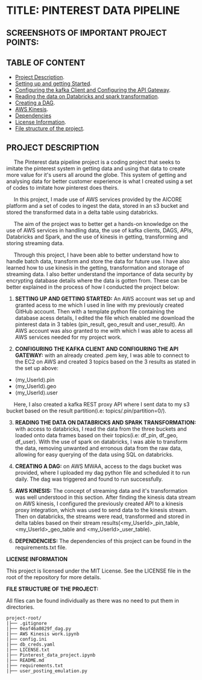 # TITLE: PINTEREST DATA PIPELINE

## SCREENSHOTS OF IMPORTANT PROJECT POINTS:

    


## TABLE OF CONTENT
- [Project Description](#project-description).
- [Setting up and getting Started](#Setting-up-and-getting-Started).
- [Configuring the kafka Client and  Configuring the API Gateway](#Configuring-the-kafka-Client-and-Configuring-the-API-Gateway).
- [Reading the data on Databricks and spark transformation](#Reading-the-data-on-Databricks-and-spark-transformation).
- [Creating a DAG](#Creating-a-DAG).
- [AWS Kinesis](#AWS-Kinesis).
- [Dependencies](#Dependencies)
- [License Information](#License-Information).
- [File structure of the project](#File-structure-of-the-project).

## PROJECT DESCRIPTION

<p style="text-indent: 20px; text-color: #f23123">The Pinterest data pipeline project is a coding project that seeks to imitate the pinterest system in getting data and using that data to create more value for it's users all around the globe. This system of getting and analysing data for better customer experience is what I created using a set of codes to imitate how pinterest does theirs.</p> 
<p style="text-indent: 20px; text-color: #f23123">In this project, I made use of AWS services provided by the AICORE platform and a set of codes to ingest the data, stored in an s3 bucket and stored the transformed data in a delta table using databricks.</p>
<p style="text-indent: 20px; text-color: #f23123">The aim of the project was to better get a hands-on knowledge on the use of AWS services in handling data, the use of kafka clients, DAGS, APIs, Databricks and Spark, and the use of kinesis in getting, transforming and storing streaming data.</p>
<p style="text-indent: 20px; text-color: #f23123">Through this project, I have been able to better understand how to handle batch data, transform and store the data for future use. I have also learned how to use kinesis in the getting, transformation and storage of streaming data. I also better understand the importance of data security by encrypting database details where the data is gotten from. These can be better explained in the process of how I conducted the project below:</p>



1. **SETTING UP AND GETTING STARTED:** An AWS account was set up and granted acess to me which I used in line with my previously created GitHub account. Then with a template python file containing the database acess details, I edited the file which enabled me download the pinterest data in 3 tables (pin_result, geo_result and user_result). An AWS account was also granted to me with which I was able to acess all AWS services needed for my project work.

2. **CONFIGURING THE KAFKA CLIENT AND CONFIGURING THE API GATEWAY:** with an already created .pem key, I was able to connect to the EC2 on AWS and created 3 topics based on the 3 results as stated in the set up above:

  <ul>
        <li> &lang;my_UserId&rang;.pin</li> 
        <li> &lang;my_UserId&rang;.geo</li> 
        <li> &lang;my_UserId&rang;.user</li> 
    </ul>

<p style="text-indent: 20px; text-color: #f23123">Here, I also created a kafka REST proxy API where I sent data to my s3 bucket based on the result partition(i.e: topics/<my_UserId>.pin/partition=0/).</p>

3. **READING THE DATA ON DATABRICKS AND SPARK TRANSFORMATION:** with access to databricks, I read the data from the three buckets and loaded onto data frames based on their topics(i.e: df_pin, df_geo, df_user). With the use of spark on databricks, I was able to transform the data, removing unwanted and erronous data from the raw data, allowing for easy querying of the data using SQL on databricks.

4. **CREATING A DAG:** on AWS MWAA, access to the dags bucket was provided, where I uploaded my dag python file and scheduled it to run daily. The dag was triggered and found to run successfully. 

5. **AWS KINESIS:** The concept of streaming data and it's transformation was well understood in this section. After finding the kinesis data stream on AWS kinesis, I configured the previously created API  to a kinesis proxy integration, which was used to send data to the kinesis stream. Then on databricks, the streams were read, transformed and stored in delta tables based on their stream results(<my_UserId>_pin_table, <my_UserId>_geo_table and <my_UserId>_user_table).

6. **DEPENDENCIES:** The dependencies of this project can be found in the requirements.txt file.
    

**LICENSE INFORMATION**

This project is licensed under the MIT License. See the LICENSE file in the root of the repository for more details.

**FILE STRUCTURE OF THE PROJECT:**

All files can be found individually as there was no need to put them in directories.

```
project-root/
|├── .gitignore
|├── 0eaf46a0829f_dag.py
|├── AWS Kinesis work.ipynb
|├── config.ini
|├── db_creds.yaml
|├── LICENSE.txt
|├── Pinterest_data_project.ipynb
|├── README.md
|├── requirements.txt
|├── user_posting_emulation.py
```

